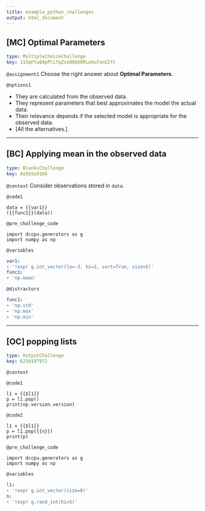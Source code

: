 ```yaml
---
title: example_python_challenges
output: html_document
---
```


## [MC] Optimal Parameters

```yaml
type: MultipleChoiceChallenge
key: 115qFYuQ4pPlifqZze0QkDORLwVufanGIfC
```

`@assignment1`
Choose the right answer about **Optimal Parameters**.

`@options1`
- They are calculated from the observed data.
- They represent parameters that best approximates the model the actual data.
- Their relevance depends if the selected model is appropriate for the observed data.
- [All the alternatives.]

---

## [BC] Applying mean in the observed data

```yaml
type: BlanksChallenge
key: 8a565a9166
```

`@context`
Consider observations stored in `data`.

`@code1`
```{python}
data = {{var1}}
({{func1}}(data))
```

`@pre_challenge_code`
```{python}
import dccpu.generators as g
import numpy as np
```

`@variables`
```yaml
var1:
- '!expr g.int_vector(lo=-3, hi=3, sort=True, size=5)'
func1:
- 'np.mean'
```

`@distractors`
```yaml
func1:
- 'np.std'
- 'np.max'
- 'np.min'
```

---

## [OC] popping lists

```yaml
type: OutputChallenge
key: 6258197972
```

`@context`


`@code1`
```{python}
l1 = {{$l1}}
p = l1.pop()
print(np.version.version)
```

`@code2`
```{python}
l1 = {{$l1}}
p = l1.pop({{n}})
print(p)
```

`@pre_challenge_code`
```{python}
import dccpu.generators as g
import numpy as np
```

`@variables`
```yaml
l1:
- '!expr g.int_vector(size=6)'
n:
- '!expr g.rand_int(hi=5)'
```
